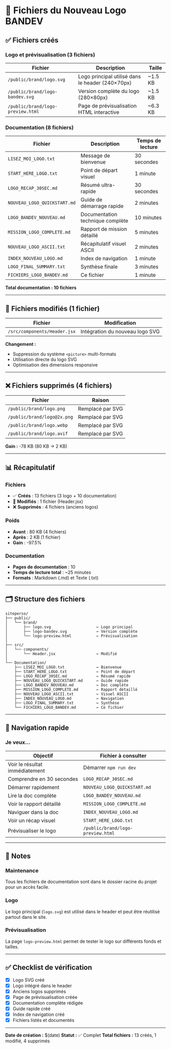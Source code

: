 # 📁 Fichiers du Nouveau Logo BANDEV

## ✅ Fichiers créés

### Logo et prévisualisation (3 fichiers)

| Fichier | Description | Taille |
|---------|-------------|--------|
| `/public/brand/logo.svg` | Logo principal utilisé dans le header (240×70px) | ~1.5 KB |
| `/public/brand/logo-bandev.svg` | Version complète du logo (280×80px) | ~1.5 KB |
| `/public/brand/logo-preview.html` | Page de prévisualisation HTML interactive | ~6.3 KB |

### Documentation (8 fichiers)

| Fichier | Description | Temps de lecture |
|---------|-------------|------------------|
| `LISEZ_MOI_LOGO.txt` | Message de bienvenue | 30 secondes |
| `START_HERE_LOGO.txt` | Point de départ visuel | 1 minute |
| `LOGO_RECAP_30SEC.md` | Résumé ultra-rapide | 30 secondes |
| `NOUVEAU_LOGO_QUICKSTART.md` | Guide de démarrage rapide | 2 minutes |
| `LOGO_BANDEV_NOUVEAU.md` | Documentation technique complète | 10 minutes |
| `MISSION_LOGO_COMPLETE.md` | Rapport de mission détaillé | 5 minutes |
| `NOUVEAU_LOGO_ASCII.txt` | Récapitulatif visuel ASCII | 2 minutes |
| `INDEX_NOUVEAU_LOGO.md` | Index de navigation | 1 minute |
| `LOGO_FINAL_SUMMARY.txt` | Synthèse finale | 3 minutes |
| `FICHIERS_LOGO_BANDEV.md` | Ce fichier | 1 minute |

**Total documentation : 10 fichiers**

---

## 🔧 Fichiers modifiés (1 fichier)

| Fichier | Modification |
|---------|--------------|
| `/src/components/Header.jsx` | Intégration du nouveau logo SVG |

**Changement :**
- Suppression du système `<picture>` multi-formats
- Utilisation directe du logo SVG
- Optimisation des dimensions responsive

---

## ❌ Fichiers supprimés (4 fichiers)

| Fichier | Raison |
|---------|--------|
| `/public/brand/logo.png` | Remplacé par SVG |
| `/public/brand/logo@2x.png` | Remplacé par SVG |
| `/public/brand/logo.webp` | Remplacé par SVG |
| `/public/brand/logo.avif` | Remplacé par SVG |

**Gain :** -78 KB (80 KB → 2 KB)

---

## 📊 Récapitulatif

### Fichiers
- ✅ **Créés** : 13 fichiers (3 logo + 10 documentation)
- 🔧 **Modifiés** : 1 fichier (Header.jsx)
- ❌ **Supprimés** : 4 fichiers (anciens logos)

### Poids
- **Avant** : 80 KB (4 fichiers)
- **Après** : 2 KB (1 fichier)
- **Gain** : -97.5%

### Documentation
- **Pages de documentation** : 10
- **Temps de lecture total** : ~25 minutes
- **Formats** : Markdown (.md) et Texte (.txt)

---

## 🗂️ Structure des fichiers

```
siteperso/
├── public/
│   └── brand/
│       ├── logo.svg                    ← Logo principal
│       ├── logo-bandev.svg             ← Version complète
│       └── logo-preview.html           ← Prévisualisation
│
├── src/
│   └── components/
│       └── Header.jsx                  ← Modifié
│
└── Documentation/
    ├── LISEZ_MOI_LOGO.txt              ← Bienvenue
    ├── START_HERE_LOGO.txt             ← Point de départ
    ├── LOGO_RECAP_30SEC.md             ← Résumé rapide
    ├── NOUVEAU_LOGO_QUICKSTART.md      ← Guide rapide
    ├── LOGO_BANDEV_NOUVEAU.md          ← Doc complète
    ├── MISSION_LOGO_COMPLETE.md        ← Rapport détaillé
    ├── NOUVEAU_LOGO_ASCII.txt          ← Visuel ASCII
    ├── INDEX_NOUVEAU_LOGO.md           ← Navigation
    ├── LOGO_FINAL_SUMMARY.txt          ← Synthèse
    └── FICHIERS_LOGO_BANDEV.md         ← Ce fichier
```

---

## 🎯 Navigation rapide

### Je veux...

| Objectif | Fichier à consulter |
|----------|---------------------|
| Voir le résultat immédiatement | Démarrer `npm run dev` |
| Comprendre en 30 secondes | `LOGO_RECAP_30SEC.md` |
| Démarrer rapidement | `NOUVEAU_LOGO_QUICKSTART.md` |
| Lire la doc complète | `LOGO_BANDEV_NOUVEAU.md` |
| Voir le rapport détaillé | `MISSION_LOGO_COMPLETE.md` |
| Naviguer dans la doc | `INDEX_NOUVEAU_LOGO.md` |
| Voir un récap visuel | `START_HERE_LOGO.txt` |
| Prévisualiser le logo | `/public/brand/logo-preview.html` |

---

## 📝 Notes

### Maintenance
Tous les fichiers de documentation sont dans le dossier racine du projet pour un accès facile.

### Logo
Le logo principal (`logo.svg`) est utilisé dans le header et peut être réutilisé partout dans le site.

### Prévisualisation
La page `logo-preview.html` permet de tester le logo sur différents fonds et tailles.

---

## ✅ Checklist de vérification

- [x] Logo SVG créé
- [x] Logo intégré dans le header
- [x] Anciens logos supprimés
- [x] Page de prévisualisation créée
- [x] Documentation complète rédigée
- [x] Guide rapide créé
- [x] Index de navigation créé
- [x] Fichiers listés et documentés

---

**Date de création :** $(date)
**Statut :** ✅ Complet
**Total fichiers :** 13 créés, 1 modifié, 4 supprimés